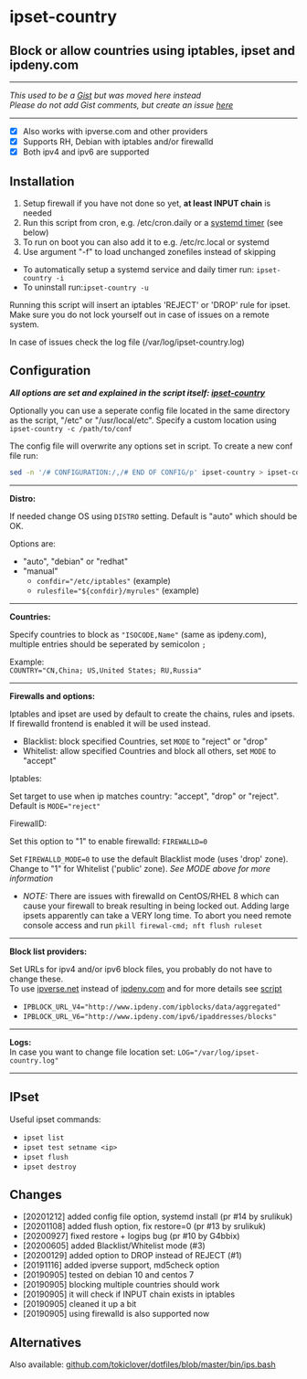 # ipset-country

## Block or allow countries using iptables, ipset and ipdeny.com

---

_This used to be a [Gist](https://gist.github.com/mkorthof/3033ff64c4a5b4bd31336d422104d543) but was moved here instead_  
_Please do not add Gist comments, but create an issue [here](https://github.com/mkorthof/ipset-country/issues)_

---

- [x] Also works with ipverse.com and other providers
- [x] Supports RH, Debian with iptables and/or firewalld
- [x] Both ipv4 and ipv6 are supported

Installation
------------

1) Setup firewall if you have not done so yet, **at least INPUT chain** is needed
2) Run this script from cron, e.g. /etc/cron.daily or a [systemd timer](https://www.freedesktop.org/software/systemd/man/systemd.timer.html) (see below)
3) To run on boot you can also add it to e.g. /etc/rc.local or systemd
4) Use argument "-f" to load unchanged zonefiles instead of skipping

- To automatically setup a systemd service and daily timer run: `ipset-country -i`
- To uninstall run:`ipset-country -u`

Running this script will insert an iptables 'REJECT' or 'DROP' rule for ipset.
Make sure you do not lock yourself out in case of issues on a remote system.

In case of issues check the log file (/var/log/ipset-country.log)

Configuration
-------------

***All options are set and explained in the script itself: [ipset-country](ipset-country)***

Optionally you can use a seperate config file located in the same directory as the script, "/etc" or "/usr/local/etc". Specify a custom location using `ipset-country -c /path/to/conf`

The config file will overwrite any options set in script. To create a new conf file run:

``` bash
sed -n '/# CONFIGURATION:/,/# END OF CONFIG/p' ipset-country > ipset-country.conf
```

---

**Distro:**

If needed change OS using `DISTRO` setting. Default is "auto" which should be OK.

Options are:
- "auto", "debian" or "redhat"
- "manual"
  - `confdir="/etc/iptables"` (example)
  - `rulesfile="${confdir}/myrules"` (example)

---

**Countries:**

Specify countries to block as `"ISOCODE,Name"` (same as ipdeny.com), multiple entries should be seperated by semicolon `;`

Example:  
`COUNTRY="CN,China; US,United States; RU,Russia"`

---

**Firewalls and options:** 

Iptables and ipset are used by default to create the chains, rules and ipsets. If firewalld frontend is enabled it will be used instead.

- Blacklist: block specified Countries, set `MODE` to "reject" or "drop"
- Whitelist: allow specified Countries and block all others, set `MODE` to "accept"

Iptables:

Set target to use when ip matches country: "accept", "drop" or "reject". Default is `MODE="reject"`

FirewallD:

Set this option to "1" to enable firewalld: `FIREWALLD=0`

Set `FIREWALLD_MODE=0` to use the default Blacklist mode (uses 'drop' zone). Change to "1" for Whitelist ('public' zone). _See MODE above for more information_

* _NOTE:_
There are issues with firewalld on CentOS/RHEL 8 which can cause your firewall to break resulting in being locked out. Adding large ipsets apparently can take a VERY long time. To abort you need remote console access and run `pkill firewal-cmd; nft flush ruleset`

---

**Block list providers:**

Set URLs for ipv4 and/or ipv6 block files, you probably do not have to change these.  
To use [ipverse.net](http://ipverse.net) instead of [ipdeny.com](https://ipdeny.com) and for more details see [script](ipset-country)

- `IPBLOCK_URL_V4="http://www.ipdeny.com/ipblocks/data/aggregated"`
- `IPBLOCK_URL_V6="http://www.ipdeny.com/ipv6/ipaddresses/blocks"`

---

**Logs:**  
In case you want to change file location set: `LOG="/var/log/ipset-country.log"`

---

IPset
------

Useful ipset commands:

- `ipset list`
- `ipset test setname <ip>`
- `ipset flush`
- `ipset destroy`

Changes
-------

- [20201212] added config file option, systemd install (pr #14 by srulikuk)
- [20201108] added flush option, fix restore=0 (pr #13 by srulikuk)
- [20200927] fixed restore + logips bug (pr #10 by G4bbix)
- [20200605] added Blacklist/Whitelist mode (#3)
- [20200129] added option to DROP instead of REJECT (#1)
- [20191116] added ipverse support, md5check option
- [20190905] tested on debian 10 and centos 7
- [20190905] blocking multiple countries should work
- [20190905] it will check if INPUT chain exists in iptables
- [20190905] cleaned it up a bit
- [20190905] using firewalld is also supported now

Alternatives
------------

Also available: [github.com/tokiclover/dotfiles/blob/master/bin/ips.bash](https://github.com/tokiclover/dotfiles/blob/master/bin/ips.bash)

